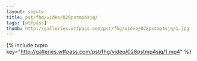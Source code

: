```yaml
--- 
layout: sieutv
title: pst/fhg/video/028pstmp4sjq/
tags: [wtfpass]
thumb: http://galleries.wtfpass.com/pst/fhg/video/028pstmp4sjq/1.jpg
---
```

{% include tvpro key="http://galleries.wtfpass.com/pst/fhg/video/028pstmp4sjq/1.mp4" %} 
